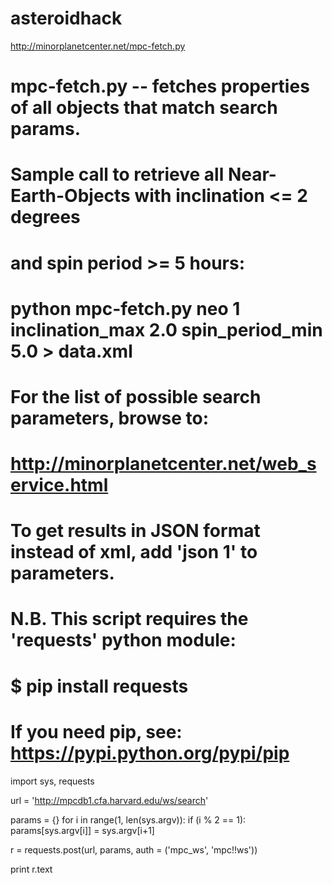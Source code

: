 asteroidhack
============

http://minorplanetcenter.net/mpc-fetch.py

# mpc-fetch.py -- fetches properties of all objects that match search params.

# Sample call to retrieve all Near-Earth-Objects with inclination <= 2 degrees
# and spin period >= 5 hours:
#  python mpc-fetch.py neo 1 inclination_max 2.0 spin_period_min 5.0 > data.xml

# For the list of possible search parameters, browse to:
# http://minorplanetcenter.net/web_service.html 

# To get results in JSON format instead of xml, add 'json 1' to parameters.

# N.B. This script requires the 'requests' python module:
# $ pip install requests
# If you need pip, see: https://pypi.python.org/pypi/pip


import sys, requests

url = 'http://mpcdb1.cfa.harvard.edu/ws/search'

params = {}
for i in range(1, len(sys.argv)):
  if (i % 2 == 1):
    params[sys.argv[i]] = sys.argv[i+1]

r = requests.post(url, params, auth = ('mpc_ws', 'mpc!!ws'))

print r.text

